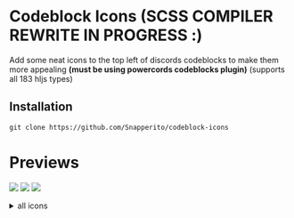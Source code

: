# Codeblock Icons (SCSS COMPILER REWRITE IN PROGRESS :)
Add some neat icons to the top left of discords codeblocks to make them more appealing **(must be using powercords codeblocks plugin)** (supports all 183 hljs types)

## Installation

```
git clone https://github.com/Snapperito/codeblock-icons
```

# Previews


![](https://media.discordapp.net/attachments/755125985330069599/770834128206692372/unknown.png)
![](https://media.discordapp.net/attachments/755125985330069599/770834173026893894/unknown.png)
![](https://media.discordapp.net/attachments/755125985330069599/770834227997835264/unknown.png)

<details>
  <summary>all icons</summary>

![](https://media.discordapp.net/attachments/761658510211285042/770877112722259968/unknown.png)
![](https://media.discordapp.net/attachments/761658510211285042/770877473583267850/unknown.png)
![](https://media.discordapp.net/attachments/761658510211285042/770877686687596544/unknown.png)
![](https://media.discordapp.net/attachments/761658510211285042/770877870423277588/unknown.png)
![](https://media.discordapp.net/attachments/761658510211285042/770878072018829312/unknown.png)
![](https://media.discordapp.net/attachments/761658510211285042/770878281830236180/unknown.png)
![](https://media.discordapp.net/attachments/761658510211285042/770878928071163924/unknown.png)
![](https://media.discordapp.net/attachments/761658510211285042/770879229704929290/unknown.png)
![](https://media.discordapp.net/attachments/761658510211285042/770879380566179850/unknown.png)
![](https://media.discordapp.net/attachments/761658510211285042/770879535842590720/unknown.png)
![](https://media.discordapp.net/attachments/761658510211285042/770879689761619988/unknown.png)
![](https://media.discordapp.net/attachments/761658510211285042/770879866748141618/unknown.png)
![](https://media.discordapp.net/attachments/761658510211285042/770880014555283497/unknown.png)
![](https://media.discordapp.net/attachments/761658510211285042/770880114396364800/unknown.png)


</details>
